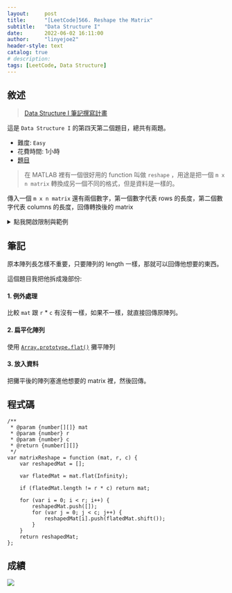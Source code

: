 ```yaml
---
layout:     post
title:      "[LeetCode]566. Reshape the Matrix"
subtitle:   "Data Structure I"
date:       2022-06-02 16:11:00
author:     "linyejoe2"
header-style: text
catalog: true
# description: 
tags: [LeetCode, Data Structure]
---
```


## 敘述

>[Data Structure I 筆記撰寫計畫](https://linyejoe2.github.io/2022/05/30/leetcode/Data%20Structure/Data%20Structure%20I/Starting_write_Data_Structure_I_note/)

這是 `Data Structure I` 的第四天第二個題目，總共有兩題。

+ 難度: `Easy`
+ 花費時間: 1小時
+ [題目](https://leetcode.com/problems/reshape-the-matrix/)

> 在 MATLAB 裡有一個很好用的 function 叫做 `reshape` ，用途是把一個 `m x n matrix` 轉換成另一個不同的格式，但是資料是一樣的。

<!--more-->

傳入一個 `m x n matrix` 還有兩個數字，第一個數字代表 rows 的長度，第二個數字代表 columns 的長度，回傳轉換後的 matrix

<details><summary>點我開啟限制與範例</summary>
<pre>

**限制:**

- m == mat.length
- n == mat[i].length
- 1 <= m, n <= 100
- -1000 <= mat[i][j] <= 1000
- 1 <= r, c <= 300

**Example 1:**

![](https://assets.leetcode.com/uploads/2021/04/24/reshape1-grid.jpg)

```=
Input: mat = [[1,2],[3,4]], r = 1, c = 4
Output: [[1,2,3,4]]
```

**Example 2:**

![](https://assets.leetcode.com/uploads/2021/04/24/reshape2-grid.jpg)

```=
Input: mat = [[1,2],[3,4]], r = 2, c = 4
Output: [[1,2],[3,4]]
```
</pre></details>

## 筆記

原本陣列長怎樣不重要，只要陣列的 length 一樣，那就可以回傳他想要的東西。

這個題目我把他拆成幾部份:

#### 1. 例外處理

比較 `mat` 跟 `r` * `c` 有沒有一樣，如果不一樣，就直接回傳原陣列。

#### 2. 扁平化陣列

使用 [`Array.prototype.flat()`](https://developer.mozilla.org/zh-TW/docs/Web/JavaScript/Reference/Global_Objects/Array/flat) 攤平陣列

#### 3. 放入資料

把攤平後的陣列塞進他想要的 matrix 裡，然後回傳。



## 程式碼

```js=
/**
 * @param {number[][]} mat
 * @param {number} r
 * @param {number} c
 * @return {number[][]}
 */
var matrixReshape = function (mat, r, c) {
    var reshapedMat = [];

    var flatedMat = mat.flat(Infinity);

    if (flatedMat.length != r * c) return mat;

    for (var i = 0; i < r; i++) {
        reshapedMat.push([]);
        for (var j = 0; j < c; j++) {
            reshapedMat[i].push(flatedMat.shift());
        }
    }
    return reshapedMat;
};
```

## 成績

![](https://i.imgur.com/ARIrwT2.png)


<!-- ##### 參考資料 -->
